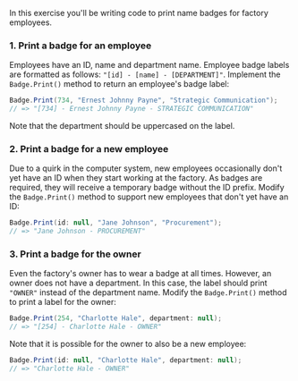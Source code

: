 In this exercise you'll be writing code to print name badges for factory employees.

### 1. Print a badge for an employee

Employees have an ID, name and department name. Employee badge labels are formatted as follows: `"[id] - [name] - [DEPARTMENT]"`. Implement the `Badge.Print()` method to return an employee's badge label:

```csharp
Badge.Print(734, "Ernest Johnny Payne", "Strategic Communication");
// => "[734] - Ernest Johnny Payne - STRATEGIC COMMUNICATION"
```

Note that the department should be uppercased on the label.

### 2. Print a badge for a new employee

Due to a quirk in the computer system, new employees occasionally don't yet have an ID when they start working at the factory. As badges are required, they will receive a temporary badge without the ID prefix. Modify the `Badge.Print()` method to support new employees that don't yet have an ID:

```csharp
Badge.Print(id: null, "Jane Johnson", "Procurement");
// => "Jane Johnson - PROCUREMENT"
```

### 3. Print a badge for the owner

Even the factory's owner has to wear a badge at all times. However, an owner does not have a department. In this case, the label should print `"OWNER"` instead of the department name. Modify the `Badge.Print()` method to print a label for the owner:

```csharp
Badge.Print(254, "Charlotte Hale", department: null);
// => "[254] - Charlotte Hale - OWNER"
```

Note that it is possible for the owner to also be a new employee:

```csharp
Badge.Print(id: null, "Charlotte Hale", department: null);
// => "Charlotte Hale - OWNER"
```
